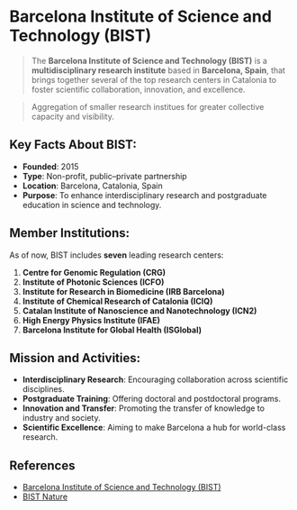 # Barcelona Institute of Science and Technology (BIST)

> The **Barcelona Institute of Science and Technology (BIST)** is a **multidisciplinary research institute** based in **Barcelona, Spain**, that brings together several of the top research centers in Catalonia to foster scientific collaboration, innovation, and excellence.

> Aggregation of smaller research institues for greater collective capacity and visibility.

## Key Facts About BIST:

* **Founded**: 2015
* **Type**: Non-profit, public–private partnership
* **Location**: Barcelona, Catalonia, Spain
* **Purpose**: To enhance interdisciplinary research and postgraduate education in science and technology.

## Member Institutions:

As of now, BIST includes **seven** leading research centers:

1. **Centre for Genomic Regulation (CRG)**
2. **Institute of Photonic Sciences (ICFO)**
3. **Institute for Research in Biomedicine (IRB Barcelona)**
4. **Institute of Chemical Research of Catalonia (ICIQ)**
5. **Catalan Institute of Nanoscience and Nanotechnology (ICN2)**
6. **High Energy Physics Institute (IFAE)**
7. **Barcelona Institute for Global Health (ISGlobal)**

## Mission and Activities:

* **Interdisciplinary Research**: Encouraging collaboration across scientific disciplines.
* **Postgraduate Training**: Offering doctoral and postdoctoral programs.
* **Innovation and Transfer**: Promoting the transfer of knowledge to industry and society.
* **Scientific Excellence**: Aiming to make Barcelona a hub for world-class research.

## References

- [ Barcelona Institute of Science and Technology (BIST)](https://bist.eu/)
- [BIST Nature](https://www.nature.com/nature-index/institution-outputs/spain/barcelona-institute-of-science-and-technology-bist/5629e0f7140ba0bb148b4578)